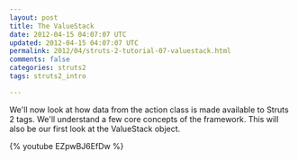 ```yaml
---           
layout: post
title: The ValueStack
date: 2012-04-15 04:07:07 UTC
updated: 2012-04-15 04:07:07 UTC
permalink: 2012/04/struts-2-tutorial-07-valuestack.html
comments: false
categories: struts2
tags: struts2_intro

---
```


We'll now look at how data from the action class is made available to Struts 2 tags. We'll understand a few core concepts of the framework. This will also be our first look at the ValueStack object.

{% youtube EZpwBJ6EfDw %}